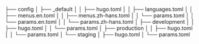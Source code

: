 ├── config
│   ├── _default
│   │   ├── hugo.toml
│   │   ├── languages.toml
│   │   ├── menus.en.toml
│   │   ├── menus.zh-hans.toml
│   │   └── params.toml
│   │   └── params.en.toml
│   │   └── params.zh-hans.toml
│   ├── development
│   │   ├── hugo.toml
│   │   └── params.toml
│   ├── production
│   │   ├── hugo.toml
│   │   └── params.toml
│   └── staging
│       ├── hugo.toml
│       └── params.toml
